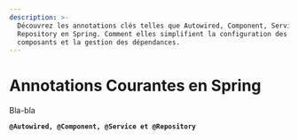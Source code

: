 ```yaml
---
description: >-
  Découvrez les annotations clés telles que Autowired, Component, Service et
  Repository en Spring. Comment elles simplifient la configuration des
  composants et la gestion des dépendances.
---
```


# Annotations Courantes en Spring

Bla-bla&#x20;

<pre class="language-java"><code class="lang-java"><strong>@Autowired, @Component, @Service et @Repository
</strong></code></pre>

